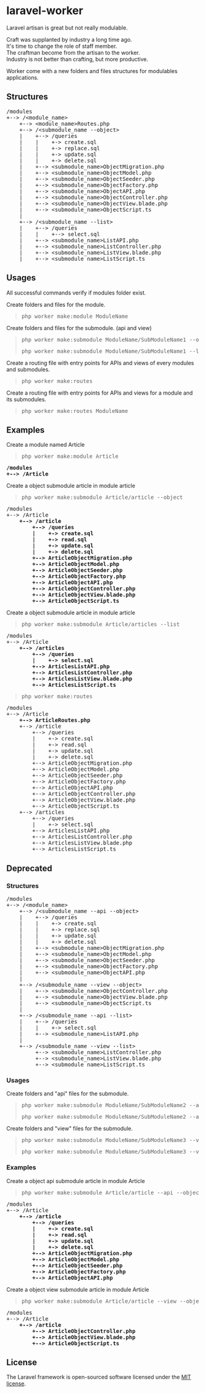 # laravel-worker

Laravel artisan is great but not really modulable.

Craft was supplanted by industry a long time ago.\
It's time to change the role of staff member.\
The craftman become from the artisan to the worker.\
Industry is not better than crafting, but more productive.

Worker come with a new folders and files structures for modulables applications.

## Structures

<pre>/modules
+--> /&lt;module_name&gt;
    +--> &lt;module_name&gt;Routes.php
    +--> /&lt;submodule_name --object&gt;
    |    +--> /queries
    |    |    +-> create.sql
    |    |    +-> replace.sql
    |    |    +-> update.sql
    |    |    +-> delete.sql
    |    +--> &lt;submodule_name&gt;ObjectMigration.php
    |    +--> &lt;submodule_name&gt;ObjectModel.php
    |    +--> &lt;submodule_name&gt;ObjectSeeder.php
    |    +--> &lt;submodule_name&gt;ObjectFactory.php
    |    +--> &lt;submodule_name&gt;ObjectAPI.php
    |    +--> &lt;submodule_name&gt;ObjectController.php
    |    +--> &lt;submodule_name&gt;ObjectView.blade.php
    |    +--> &lt;submodule_name&gt;ObjectScript.ts
    |
    +--> /&lt;submodule_name --list&gt;
    |    +--> /queries
    |    |    +--> select.sql
    |    +--> &lt;submodule_name&gt;ListAPI.php
    |    +--> &lt;submodule_name&gt;ListController.php
    |    +--> &lt;submodule_name&gt;ListView.blade.php
    |    +--> &lt;submodule_name&gt;ListScript.ts
</pre>

## Usages

All successful commands verify if modules folder exist.

Create folders and files for the module.
> <pre>php worker make:module ModuleName</pre>

Create folders and files for the submodule. (api and view)
> <pre>php worker make:submodule ModuleName/SubModuleName1 --object</pre>
> <pre>php worker make:submodule ModuleName/SubModuleName1 --list</pre>

Create a routing file with entry points for APIs and views of every modules and submodules.
> <pre>php worker make:routes</pre>

Create a routing file with entry points for APIs and views for a module and its submodules.
> <pre>php worker make:routes ModuleName</pre>

## Examples

Create a module named Article
> <pre>php worker make:module Article</pre>
<pre><b>/modules
+--> /Article
</b></pre>

Create a object submodule article in module article
> <pre>php worker make:submodule Article/article --object</pre>
<pre>/modules
+--> /Article<b>
    +--> /article
        +--> /queries
        |    +-> create.sql
        |    +-> read.sql
        |    +-> update.sql
        |    +-> delete.sql
        +--> ArticleObjectMigration.php
        +--> ArticleObjectModel.php
        +--> ArticleObjectSeeder.php
        +--> ArticleObjectFactory.php
        +--> ArticleObjectAPI.php
        +--> ArticleObjectController.php
        +--> ArticleObjectView.blade.php
        +--> ArticleObjectScript.ts
</b></pre>

Create a object submodule article in module article
> <pre>php worker make:submodule Article/articles --list</pre>
<pre>/modules
+--> /Article<b>
    +--> /articles
        +--> /queries
        |    +-> select.sql
        +--> ArticlesListAPI.php
        +--> ArticlesListController.php
        +--> ArticlesListView.blade.php
        +--> ArticlesListScript.ts
</b></pre>

> <pre>php worker make:routes</pre>
<pre>/modules
+--> /Article<b>
    +--> ArticleRoutes.php</b>
    +--> /article
        +--> /queries
        |    +-> create.sql
        |    +-> read.sql
        |    +-> update.sql
        |    +-> delete.sql
        +--> ArticleObjectMigration.php
        +--> ArticleObjectModel.php
        +--> ArticleObjectSeeder.php
        +--> ArticleObjectFactory.php
        +--> ArticleObjectAPI.php
        +--> ArticleObjectController.php
        +--> ArticleObjectView.blade.php
        +--> ArticleObjectScript.ts
    +--> /articles
        +--> /queries
        |    +-> select.sql
        +--> ArticlesListAPI.php
        +--> ArticlesListController.php
        +--> ArticlesListView.blade.php
        +--> ArticlesListScript.ts
</pre>

## Deprecated

### Structures

<pre>/modules
+--> /&lt;module_name&gt;
    +--> /&lt;submodule_name --api --object&gt;
    |    +--> /queries
    |    |    +-> create.sql
    |    |    +-> replace.sql
    |    |    +-> update.sql
    |    |    +-> delete.sql
    |    +--> &lt;submodule_name&gt;ObjectMigration.php
    |    +--> &lt;submodule_name&gt;ObjectModel.php
    |    +--> &lt;submodule_name&gt;ObjectSeeder.php
    |    +--> &lt;submodule_name&gt;ObjectFactory.php
    |    +--> &lt;submodule_name&gt;ObjectAPI.php
    |
    +--> /&lt;submodule_name --view --object&gt;
    |    +--> &lt;submodule_name&gt;ObjectController.php
    |    +--> &lt;submodule_name&gt;ObjectView.blade.php
    |    +--> &lt;submodule_name&gt;ObjectScript.ts
    |
    +--> /&lt;submodule_name --api --list&gt;
    |    +--> /queries
    |    |    +-> select.sql
    |    +--> &lt;submodule_name&gt;ListAPI.php
    |
    +--> /&lt;submodule_name --view --list&gt;
         +--> &lt;submodule_name&gt;ListController.php
         +--> &lt;submodule_name&gt;ListView.blade.php
         +--> &lt;submodule_name&gt;ListScript.ts
</pre>

### Usages

Create folders and "api" files for the submodule.
> <pre>php worker make:submodule ModuleName/SubModuleName2 --api --object</pre>
> <pre>php worker make:submodule ModuleName/SubModuleName2 --api --list</pre>

Create folders and "view" files for the submodule.
> <pre>php worker make:submodule ModuleName/SubModuleName3 --view --object</pre>
> <pre>php worker make:submodule ModuleName/SubModuleName3 --view --list</pre>

### Examples

Create a object api submodule article in module Article
> <pre>php worker make:submodule Article/article --api --object</pre>
<pre>/modules
+--> /Article<b>
    +--> /article
        +--> /queries
        |    +-> create.sql
        |    +-> read.sql
        |    +-> update.sql
        |    +-> delete.sql
        +--> ArticleObjectMigration.php
        +--> ArticleObjectModel.php
        +--> ArticleObjectSeeder.php
        +--> ArticleObjectFactory.php
        +--> ArticleObjectAPI.php
</b></pre>

Create a object view submodule article in module Article
> <pre>php worker make:submodule Article/article --view --object</pre>
<pre>/modules
+--> /Article<b>
    +--> /article
        +--> ArticleObjectController.php
        +--> ArticleObjectView.blade.php
        +--> ArticleObjectScript.ts
</b></pre>

## License

The Laravel framework is open-sourced software licensed under the [MIT license](https://opensource.org/licenses/MIT).

